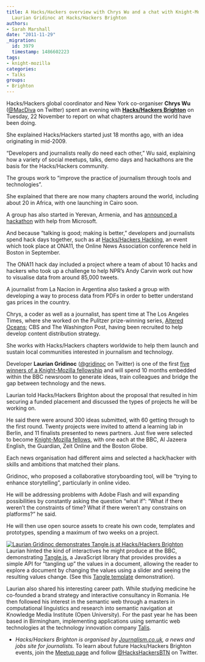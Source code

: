 ```yaml
---
title: A Hacks/Hackers overview with Chrys Wu and a chat with Knight-Mozilla fellow
  Laurian Gridinoc at Hacks/Hackers Brighton
authors:
- Sarah Marshall
date: "2011-11-29"
_migration:
  id: 3979
  timestamp: 1486602223
tags:
- knight-mozilla
categories:
- Talks
groups:
- Brighton
---
```


Hacks/Hackers global coordinator and New York co-organiser **Chrys Wu** ([@MacDiva][1] on Twitter) spent an evening with **[Hacks/Hackers Brighton][2]** on Tuesday, 22 November to report on what chapters around the world have been doing.

She explained Hacks/Hackers started just 18 months ago, with an idea originating in mid-2009.

&#8220;Developers and journalists really do need each other,&#8221; Wu said, explaining how a variety of social meetups, talks, demo days and hackathons are the basis for the Hacks/Hackers community.

The groups work to &#8220;improve the practice of journalism through tools and technologies&#8221;.

She explained that there are now many chapters around the world, including about 20 in Africa, with one launching in Cairo soon.

A group has also started in Yerevan, Armenia, and has [announced a hackathon][3] with help from Microsoft.

And because &#8220;talking is good; making is better,&#8221; developers and journalists spend hack days together, such as at [Hacks/Hackers Hacking][4], an event which took place at ONA11, the Online News Association conference held in Boston in September.

The ONA11 hack day included a project where a team of about 10 hacks and hackers who took up a challenge to help NPR&#8217;s Andy Carvin work out how to visualise data from around 85,000 tweets.

A journalist from La Nacion in Argentina also tasked a group with developing a way to process data from PDFs in order to better understand gas prices in the country.

Chrys, a coder as well as a journalist, has spent time at The Los Angeles Times, where she worked on the Pulitzer prize-winning series, [Altered Oceans][5]; CBS and The Washington Post, having been recruited to help develop content distribution strategy.

She works with Hacks/Hackers chapters worldwide to help them launch and sustain local communities interested in journalism and technology.

Developer **Laurian Gridinoc** ([@gridinoc][6] on Twitter) is one of the first [five winners of a Knight-Mozilla fellowship][7] and will spend 10 months embedded within the BBC newsroom to generate ideas, train colleagues and bridge the gap between technology and the news.

Laurian told Hacks/Hackers Brighton about the proposal that resulted in him securing a funded placement and discussed the types of projects he will be working on.

He said there were around 300 ideas submitted, with 60 getting through to the first round. Twenty projects were invited to attend a learning lab in Berlin, and 11 finalists presented to news partners. Just five were selected to become [Knight-Mozilla fellows][8], with one each at the BBC, Al Jazeera English, the Guardian, Zeit Online and the Boston Globe.

Each news organisation had different aims and selected a hack/hacker with skills and ambitions that matched their plans.

Gridinoc, who proposed a collaborative storyboarding tool, will be &#8220;trying to enhance storytelling&#8221;, particularly in online video.

He will be addressing problems with Adobe Flash and will expanding possibilities by constantly asking the question &#8220;what if&#8221;: &#8220;What if there weren&#8217;t the constraints of time? What if there weren&#8217;t any constrains on platforms?&#8221; he said.

He will then use open source assets to create his own code, templates and prototypes, spending a maximum of two weeks on a project.

[![Laurian Gridinoc demonstrates Tangle.js at Hacks/Hackers Brighton][9]][10]Laurian hinted the kind of interactives he might produce at the BBC, demonstrating [Tangle.js][11], a JavaScript library that provides provides a simple API for &#8220;tangling up&#8221; the values in a document, allowing the reader to explore a document by changing the values using a slider and seeing the resulting values change. (See this [Tangle template][12] demonstration).

Laurian also shared his interesting career path. While studying medicine he co-founded a brand strategy and interactive consultancy in Romania. He then followed his interest in the semantic web through a masters in computational linguistics and research into semantic navigation at Knowledge Media Institute (Open University). For the past year he has been based in Birmingham, implementing applications using semantic web technologies at the technology innovation company [Talis][13].

  * _Hacks/Hackers Brighton is organised by [Journalism.co.uk][14], a news and jobs site for journalists._ To learn about future Hacks/Hackers Brighton events, join the [Meetup page][15] and follow [@HacksHackersBTN][16] on Twitter.

 [1]: http://twitter.com/macdiva "Chrys Wu on Twitter"
 [2]: http://www.journalism.co.uk/hacks-and-hackers/s299/ "Journalism.co.uk"
 [3]: http://hackshackers.com/blog/2011/10/25/first-large-scale-hackathon-in-armenia/
 [4]: http://hackshackers.com/blog/2011/09/24/hacks-hackers-hacking-at-ona11-recap/
 [5]: http://www.latimes.com/news/local/la-oceans-series,0,7783938.special
 [6]: http://twitter.com/gridinoc "Laurian Gridinoc on Twitter"
 [7]: http://www.journalism.co.uk/news/knight-mozilla-names-news-technology-fellowship-winners/s2/a546633/ "Journalism.co.uk"
 [8]: http://blog.mozilla.com/blog/2011/11/04/journalism-in-the-open-the-201112-knight-mozilla-fellows-announced/
 [9]: /content-images/news/2011/11/laurian-gridinoc-hacks-hackers-brighton.jpg "laurian-gridinoc-hacks-hackers-brighton"
 [10]: http://hackshackers.com/blog/2011/11/29/hackshackers-brighton-chrys-wu-laurian-gridinoc-nov-22-2011/laurian-gridinoc-hacks-hackers-brighton/
 [11]: http://worrydream.com/Tangle/download.html "Tangle.js"
 [12]: http://worrydream.com/Tangle/TangleTemplate.html "Tangle template"
 [13]: http://www.talis.com/
 [14]: http://journalism.co.uk
 [15]: http://www.meetup.com/Hacks-Hackers-Brighton/
 [16]: http://twitter.com/HacksHackersBTN